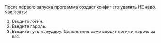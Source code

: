 После первого запуска программа создаст конфиг его удалять НЕ надо.
Как юзать:
1. Введите логин.
2. Введите пароль.
4. Введите путь к лоудеру.
Дополнение само вводит логин и пароль за вас.
